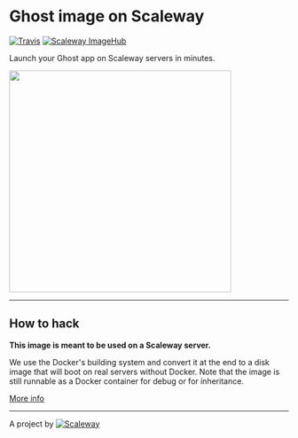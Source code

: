 # Ghost image on Scaleway

[![Travis](https://img.shields.io/travis/promissory_estoppel/scaleway-ghost.svg)](https://travis-ci.org/promissory_estoppel/scaleway-ghost)
[![Scaleway ImageHub](https://img.shields.io/badge/ImageHub-view-ff69b4.svg)](https://hub.scaleway.com/ghost.html)

Launch your Ghost app on Scaleway servers in minutes.

<img src="http://codehangar.io/content/images/2015/09/ghost.png" width="400px" />

---

## How to hack

**This image is meant to be used on a Scaleway server.**

We use the Docker's building system and convert it at the end to a disk image that will boot on real servers without Docker. Note that the image is still runnable as a Docker container for debug or for inheritance.

[More info](https://github.com/scaleway/image-builder)

---

A project by [![Scaleway](https://avatars1.githubusercontent.com/u/5185491?v=3&s=42)](https://www.scaleway.com/)
